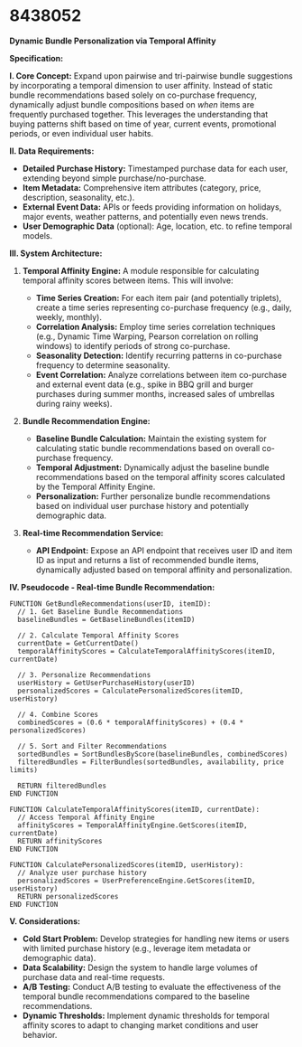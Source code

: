 # 8438052

**Dynamic Bundle Personalization via Temporal Affinity**

**Specification:**

**I. Core Concept:** Expand upon pairwise and tri-pairwise bundle suggestions by incorporating a temporal dimension to user affinity. Instead of static bundle recommendations based solely on co-purchase frequency, dynamically adjust bundle compositions based on *when* items are frequently purchased together. This leverages the understanding that buying patterns shift based on time of year, current events, promotional periods, or even individual user habits.

**II. Data Requirements:**

*   **Detailed Purchase History:** Timestamped purchase data for each user, extending beyond simple purchase/no-purchase.
*   **Item Metadata:** Comprehensive item attributes (category, price, description, seasonality, etc.).
*   **External Event Data:** APIs or feeds providing information on holidays, major events, weather patterns, and potentially even news trends.
*   **User Demographic Data** (optional): Age, location, etc. to refine temporal models.

**III. System Architecture:**

1.  **Temporal Affinity Engine:**  A module responsible for calculating temporal affinity scores between items. This will involve:
    *   **Time Series Creation:** For each item pair (and potentially triplets), create a time series representing co-purchase frequency (e.g., daily, weekly, monthly).
    *   **Correlation Analysis:** Employ time series correlation techniques (e.g., Dynamic Time Warping, Pearson correlation on rolling windows) to identify periods of strong co-purchase.
    *   **Seasonality Detection:** Identify recurring patterns in co-purchase frequency to determine seasonality.
    *   **Event Correlation:**  Analyze correlations between item co-purchase and external event data (e.g., spike in BBQ grill and burger purchases during summer months, increased sales of umbrellas during rainy weeks).

2.  **Bundle Recommendation Engine:**
    *   **Baseline Bundle Calculation:**  Maintain the existing system for calculating static bundle recommendations based on overall co-purchase frequency.
    *   **Temporal Adjustment:**  Dynamically adjust the baseline bundle recommendations based on the temporal affinity scores calculated by the Temporal Affinity Engine.
    *   **Personalization:**  Further personalize bundle recommendations based on individual user purchase history and potentially demographic data.

3.  **Real-time Recommendation Service:**
    *   **API Endpoint:** Expose an API endpoint that receives user ID and item ID as input and returns a list of recommended bundle items, dynamically adjusted based on temporal affinity and personalization.

**IV. Pseudocode - Real-time Bundle Recommendation:**

```pseudocode
FUNCTION GetBundleRecommendations(userID, itemID):
  // 1. Get Baseline Bundle Recommendations
  baselineBundles = GetBaselineBundles(itemID)

  // 2. Calculate Temporal Affinity Scores
  currentDate = GetCurrentDate()
  temporalAffinityScores = CalculateTemporalAffinityScores(itemID, currentDate)

  // 3. Personalize Recommendations
  userHistory = GetUserPurchaseHistory(userID)
  personalizedScores = CalculatePersonalizedScores(itemID, userHistory)

  // 4. Combine Scores
  combinedScores = (0.6 * temporalAffinityScores) + (0.4 * personalizedScores)

  // 5. Sort and Filter Recommendations
  sortedBundles = SortBundlesByScore(baselineBundles, combinedScores)
  filteredBundles = FilterBundles(sortedBundles, availability, price limits)

  RETURN filteredBundles
END FUNCTION

FUNCTION CalculateTemporalAffinityScores(itemID, currentDate):
  // Access Temporal Affinity Engine
  affinityScores = TemporalAffinityEngine.GetScores(itemID, currentDate)
  RETURN affinityScores
END FUNCTION

FUNCTION CalculatePersonalizedScores(itemID, userHistory):
  // Analyze user purchase history
  personalizedScores = UserPreferenceEngine.GetScores(itemID, userHistory)
  RETURN personalizedScores
END FUNCTION
```

**V.  Considerations:**

*   **Cold Start Problem:** Develop strategies for handling new items or users with limited purchase history (e.g., leverage item metadata or demographic data).
*   **Data Scalability:** Design the system to handle large volumes of purchase data and real-time requests.
*   **A/B Testing:** Conduct A/B testing to evaluate the effectiveness of the temporal bundle recommendations compared to the baseline recommendations.
*   **Dynamic Thresholds:** Implement dynamic thresholds for temporal affinity scores to adapt to changing market conditions and user behavior.